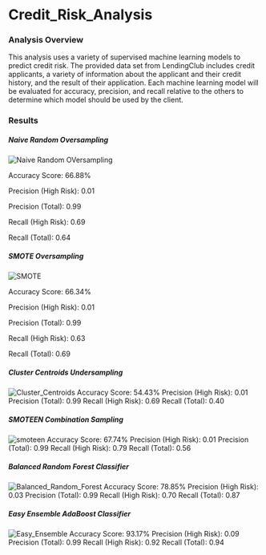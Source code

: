 # Credit_Risk_Analysis

### Analysis Overview
This analysis uses a variety of supervised machine learning models to predict credit risk. The provided data set from LendingClub includes credit applicants, a variety of information about the applicant and their credit history, and the result of their application. Each machine learning model will be evaluated for accuracy, precision, and recall relative to the others to determine which model should be used by the client.

### Results

##### Naive Random Oversampling

![Naive Random OVersampling](https://user-images.githubusercontent.com/86164867/142918951-238f652c-544e-4435-b8e4-f8ed90aeb48f.PNG)

Accuracy Score: 66.88%

Precision (High Risk): 0.01

Precision (Total): 0.99

Recall (High Risk): 0.69

Recall (Total): 0.64

##### SMOTE Oversampling

![SMOTE](https://user-images.githubusercontent.com/86164867/142918874-d032be0d-1edd-41fb-b3b8-51a75dd77761.PNG)

Accuracy Score: 66.34%

Precision (High Risk): 0.01

Precision (Total): 0.99

Recall (High Risk): 0.63

Recall (Total): 0.69


##### Cluster Centroids Undersampling

![Cluster_Centroids](https://user-images.githubusercontent.com/86164867/142918820-081b2abe-de12-41d2-a189-25be7bf7c375.PNG)
Accuracy Score: 54.43%
Precision (High Risk): 0.01
Precision (Total): 0.99
Recall (High Risk): 0.69
Recall (Total): 0.40


##### SMOTEEN Combination Sampling

![smoteen](https://user-images.githubusercontent.com/86164867/142918720-5f3ddaa8-8152-435d-8097-2de6260086a5.PNG)
Accuracy Score: 67.74%
Precision (High Risk): 0.01
Precision (Total): 0.99
Recall (High Risk): 0.79
Recall (Total): 0.56


##### Balanced Random Forest Classifier

![Balanced_Random_Forest](https://user-images.githubusercontent.com/86164867/142918625-9334eaaa-c061-48f5-b1b9-946a4e542d88.PNG)
Accuracy Score: 78.85%
Precision (High Risk): 0.03
Precision (Total): 0.99
Recall (High Risk): 0.70
Recall (Total): 0.87


##### Easy Ensemble AdaBoost Classifier

![Easy_Ensemble](https://user-images.githubusercontent.com/86164867/142918517-6b23a050-6b3a-4eab-9512-f44295c6870a.PNG)
Accuracy Score: 93.17% 
Precision (High Risk): 0.09
Precision (Total): 0.99
Recall (High Risk): 0.92
Recall (Total): 0.94
